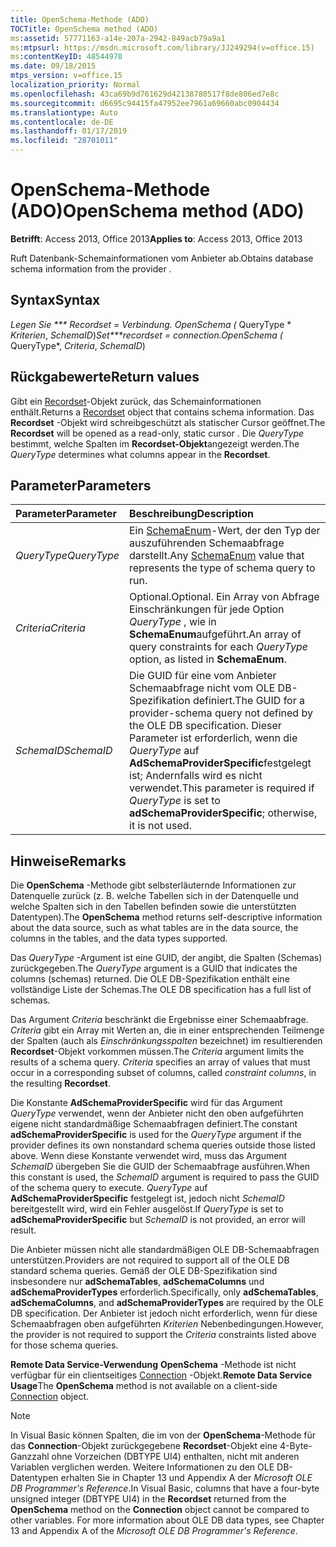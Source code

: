 ```yaml
---
title: OpenSchema-Methode (ADO)
TOCTitle: OpenSchema method (ADO)
ms:assetid: 57771163-a14e-207a-2942-849acb79a9a1
ms:mtpsurl: https://msdn.microsoft.com/library/JJ249294(v=office.15)
ms:contentKeyID: 48544970
ms.date: 09/18/2015
mtps_version: v=office.15
localization_priority: Normal
ms.openlocfilehash: 43ca69b9d761629d42138780517f8de806ed7e8c
ms.sourcegitcommit: d6695c94415fa47952ee7961a69660abc0904434
ms.translationtype: Auto
ms.contentlocale: de-DE
ms.lasthandoff: 01/17/2019
ms.locfileid: "28701011"
---
```

# <a name="openschema-method-ado"></a><span data-ttu-id="1728b-102">OpenSchema-Methode (ADO)</span><span class="sxs-lookup"><span data-stu-id="1728b-102">OpenSchema method (ADO)</span></span>

<span data-ttu-id="1728b-103">**Betrifft**: Access 2013, Office 2013</span><span class="sxs-lookup"><span data-stu-id="1728b-103">**Applies to**: Access 2013, Office 2013</span></span>

<span data-ttu-id="1728b-104">Ruft Datenbank-Schemainformationen vom Anbieter ab.</span><span class="sxs-lookup"><span data-stu-id="1728b-104">Obtains database schema information from the provider .</span></span>

## <a name="syntax"></a><span data-ttu-id="1728b-105">Syntax</span><span class="sxs-lookup"><span data-stu-id="1728b-105">Syntax</span></span>

<span data-ttu-id="1728b-106">**Legen Sie \*\*\* Recordset* = *Verbindung*. OpenSchema (* QueryType \* *Kriterien*, *SchemaID*)</span><span class="sxs-lookup"><span data-stu-id="1728b-106">**Set\*\*\*recordset* = *connection*.OpenSchema (* QueryType\*, *Criteria*, *SchemaID*)</span></span>

## <a name="return-values"></a><span data-ttu-id="1728b-107">Rückgabewerte</span><span class="sxs-lookup"><span data-stu-id="1728b-107">Return values</span></span>

<span data-ttu-id="1728b-108">Gibt ein [Recordset](recordset-object-ado.md)-Objekt zurück, das Schemainformationen enthält.</span><span class="sxs-lookup"><span data-stu-id="1728b-108">Returns a [Recordset](recordset-object-ado.md) object that contains schema information.</span></span> <span data-ttu-id="1728b-109">Das **Recordset** -Objekt wird schreibgeschützt als statischer Cursor geöffnet.</span><span class="sxs-lookup"><span data-stu-id="1728b-109">The **Recordset** will be opened as a read-only, static cursor .</span></span> <span data-ttu-id="1728b-110">Die *QueryType* bestimmt, welche Spalten im **Recordset-Objekt**angezeigt werden.</span><span class="sxs-lookup"><span data-stu-id="1728b-110">The *QueryType* determines what columns appear in the **Recordset**.</span></span>

## <a name="parameters"></a><span data-ttu-id="1728b-111">Parameter</span><span class="sxs-lookup"><span data-stu-id="1728b-111">Parameters</span></span>

|<span data-ttu-id="1728b-112">Parameter</span><span class="sxs-lookup"><span data-stu-id="1728b-112">Parameter</span></span>|<span data-ttu-id="1728b-113">Beschreibung</span><span class="sxs-lookup"><span data-stu-id="1728b-113">Description</span></span>|
|:--------|:----------|
|<span data-ttu-id="1728b-114">*QueryType*</span><span class="sxs-lookup"><span data-stu-id="1728b-114">*QueryType*</span></span> |<span data-ttu-id="1728b-115">Ein [SchemaEnum](schemaenum.md)-Wert, der den Typ der auszuführenden Schemaabfrage darstellt.</span><span class="sxs-lookup"><span data-stu-id="1728b-115">Any [SchemaEnum](schemaenum.md) value that represents the type of schema query to run.</span></span>|
|<span data-ttu-id="1728b-116">*Criteria*</span><span class="sxs-lookup"><span data-stu-id="1728b-116">*Criteria*</span></span> |<span data-ttu-id="1728b-117">Optional.</span><span class="sxs-lookup"><span data-stu-id="1728b-117">Optional.</span></span> <span data-ttu-id="1728b-118">Ein Array von Abfrage Einschränkungen für jede Option *QueryType* , wie in **SchemaEnum**aufgeführt.</span><span class="sxs-lookup"><span data-stu-id="1728b-118">An array of query constraints for each *QueryType* option, as listed in **SchemaEnum**.</span></span>|
|<span data-ttu-id="1728b-119">*SchemaID*</span><span class="sxs-lookup"><span data-stu-id="1728b-119">*SchemaID*</span></span> |<span data-ttu-id="1728b-120">Die GUID für eine vom Anbieter Schemaabfrage nicht vom OLE DB-Spezifikation definiert.</span><span class="sxs-lookup"><span data-stu-id="1728b-120">The GUID for a provider-schema query not defined by the OLE DB specification.</span></span> <span data-ttu-id="1728b-121">Dieser Parameter ist erforderlich, wenn die *QueryType* auf **AdSchemaProviderSpecific**festgelegt ist; Andernfalls wird es nicht verwendet.</span><span class="sxs-lookup"><span data-stu-id="1728b-121">This parameter is required if *QueryType* is set to **adSchemaProviderSpecific**; otherwise, it is not used.</span></span>|

## <a name="remarks"></a><span data-ttu-id="1728b-122">Hinweise</span><span class="sxs-lookup"><span data-stu-id="1728b-122">Remarks</span></span>

<span data-ttu-id="1728b-123">Die **OpenSchema** -Methode gibt selbsterläuternde Informationen zur Datenquelle zurück (z. B. welche Tabellen sich in der Datenquelle und welche Spalten sich in den Tabellen befinden sowie die unterstützten Datentypen).</span><span class="sxs-lookup"><span data-stu-id="1728b-123">The **OpenSchema** method returns self-descriptive information about the data source, such as what tables are in the data source, the columns in the tables, and the data types supported.</span></span>

<span data-ttu-id="1728b-124">Das *QueryType* -Argument ist eine GUID, der angibt, die Spalten (Schemas) zurückgegeben.</span><span class="sxs-lookup"><span data-stu-id="1728b-124">The *QueryType* argument is a GUID that indicates the columns (schemas) returned.</span></span> <span data-ttu-id="1728b-125">Die OLE DB-Spezifikation enthält eine vollständige Liste der Schemas.</span><span class="sxs-lookup"><span data-stu-id="1728b-125">The OLE DB specification has a full list of schemas.</span></span>

<span data-ttu-id="1728b-p105">Das Argument *Criteria* beschränkt die Ergebnisse einer Schemaabfrage. *Criteria* gibt ein Array mit Werten an, die in einer entsprechenden Teilmenge der Spalten (auch als *Einschränkungsspalten* bezeichnet) im resultierenden **Recordset**-Objekt vorkommen müssen.</span><span class="sxs-lookup"><span data-stu-id="1728b-p105">The *Criteria* argument limits the results of a schema query. *Criteria* specifies an array of values that must occur in a corresponding subset of columns, called *constraint columns*, in the resulting **Recordset**.</span></span>

<span data-ttu-id="1728b-128">Die Konstante **AdSchemaProviderSpecific** wird für das Argument *QueryType* verwendet, wenn der Anbieter nicht den oben aufgeführten eigene nicht standardmäßige Schemaabfragen definiert.</span><span class="sxs-lookup"><span data-stu-id="1728b-128">The constant **adSchemaProviderSpecific** is used for the *QueryType* argument if the provider defines its own nonstandard schema queries outside those listed above.</span></span> <span data-ttu-id="1728b-129">Wenn diese Konstante verwendet wird, muss das Argument *SchemaID* übergeben Sie die GUID der Schemaabfrage ausführen.</span><span class="sxs-lookup"><span data-stu-id="1728b-129">When this constant is used, the *SchemaID* argument is required to pass the GUID of the schema query to execute.</span></span> <span data-ttu-id="1728b-130">*QueryType* auf **AdSchemaProviderSpecific** festgelegt ist, jedoch nicht *SchemaID* bereitgestellt wird, wird ein Fehler ausgelöst.</span><span class="sxs-lookup"><span data-stu-id="1728b-130">If *QueryType* is set to **adSchemaProviderSpecific** but *SchemaID* is not provided, an error will result.</span></span>

<span data-ttu-id="1728b-131">Die Anbieter müssen nicht alle standardmäßigen OLE DB-Schemaabfragen unterstützen.</span><span class="sxs-lookup"><span data-stu-id="1728b-131">Providers are not required to support all of the OLE DB standard schema queries.</span></span> <span data-ttu-id="1728b-132">Gemäß der OLE DB-Spezifikation sind insbesondere nur **adSchemaTables**, **adSchemaColumns** und **adSchemaProviderTypes** erforderlich.</span><span class="sxs-lookup"><span data-stu-id="1728b-132">Specifically, only **adSchemaTables**, **adSchemaColumns**, and **adSchemaProviderTypes** are required by the OLE DB specification.</span></span> <span data-ttu-id="1728b-133">Der Anbieter ist jedoch nicht erforderlich, wenn für diese Schemaabfragen oben aufgeführten *Kriterien* Nebenbedingungen.</span><span class="sxs-lookup"><span data-stu-id="1728b-133">However, the provider is not required to support the *Criteria* constraints listed above for those schema queries.</span></span>

<span data-ttu-id="1728b-134">**Remote Data Service-Verwendung** **OpenSchema** -Methode ist nicht verfügbar für ein clientseitiges [Connection](connection-object-ado.md) -Objekt.</span><span class="sxs-lookup"><span data-stu-id="1728b-134">**Remote Data Service Usage**The **OpenSchema** method is not available on a client-side [Connection](connection-object-ado.md) object.</span></span>

> [!NOTE]
> <span data-ttu-id="1728b-p108">In Visual Basic können Spalten, die im von der **OpenSchema**-Methode für das **Connection**-Objekt zurückgegebene **Recordset**-Objekt eine 4-Byte-Ganzzahl ohne Vorzeichen (DBTYPE UI4) enthalten, nicht mit anderen Variablen verglichen werden. Weitere Informationen zu den OLE DB-Datentypen erhalten Sie in Chapter 13 und Appendix A der *Microsoft OLE DB Programmer's Reference*.</span><span class="sxs-lookup"><span data-stu-id="1728b-p108">In Visual Basic, columns that have a four-byte unsigned integer (DBTYPE UI4) in the **Recordset** returned from the **OpenSchema** method on the **Connection** object cannot be compared to other variables. For more information about OLE DB data types, see Chapter 13 and Appendix A of the *Microsoft OLE DB Programmer's Reference*.</span></span>


